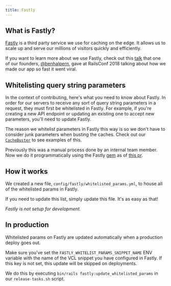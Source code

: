 ```yaml
---
title: Fastly
---
```


## What is Fastly?

[Fastly](https://www.fastly.com/) is a third party service we use for caching on
the edge. It allows us to scale up and serve our millions of visitors quickly
and efficiently.

If you want to learn more about we use Fastly, check out this
[talk](https://www.youtube.com/watch?v=Afy7H04X9Us) that one of our founders,
[@benhalpern](https://dev.to/ben), gave at RailsConf 2018 talking about how we
made our app so fast it went viral.

## Whitelisting query string parameters

In the context of contributing, here's what you need to know about Fastly. In
order for our servers to receive any sort of query string parameters in a
request, they must first be whitelisted in Fastly. For example, if you're
creating a new API endpoint or updating an existing one to accept new
parameters, you'll need to update Fastly.

The reason we whitelist parameters in Fastly this way is so we don't have to
consider junk parameters when busting the caches. Check out our
[`CacheBuster`](https://github.com/thepracticaldev/dev.to/blob/master/app/labor/cache_buster.rb)
to see examples of this.

Previously this was a manual process done by an internal team member. Now we do
it programmatically using the Fastly
[gem](https://github.com/fastly/fastly-ruby) as of
[this pr](https://github.com/thepracticaldev/dev.to/pull/7279).

## How it works

We created a new file, `config/fastly/whitelisted_params.yml`, to house all of
the whitelisted params in Fastly.

If you need to update this list, simply update this file. It's as easy as that!

_Fastly is not setup for development._

## In production

Whitelisted params on Fastly are updated automatically when a production deploy
goes out.

Make sure you've set the `FASTLY_WHITELIST_PARAMS_SNIPPET_NAME` ENV variable
with the name of the VCL snippet you have configured in Fastly. If this key is
not set, this update will be skipped on deployments.

We do this by executing `bin/rails fastly:update_whitelisted_params` in our
`release-tasks.sh` script.
